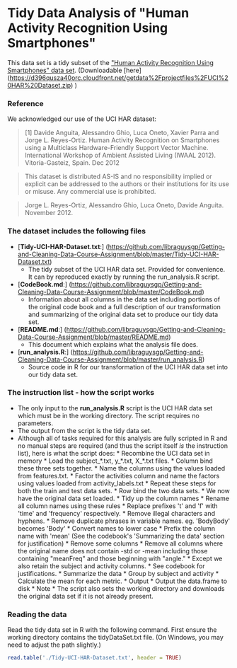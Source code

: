 # Tidy Data Analysis of "Human Activity Recognition Using Smartphones"

This data set is a tidy subset of the ["Human Activity Recognition Using Smartphones" data set](http://archive.ics.uci.edu/ml/datasets/Human+Activity+Recognition+Using+Smartphones). (Downloadable [here] (https://d396qusza40orc.cloudfront.net/getdata%2Fprojectfiles%2FUCI%20HAR%20Dataset.zip) )

### Reference
We acknowledged our use of the UCI HAR dataset:

> [1] Davide Anguita, Alessandro Ghio, Luca Oneto, Xavier Parra and Jorge L. Reyes-Ortiz. Human Activity Recognition on Smartphones using a Multiclass Hardware-Friendly Support Vector Machine. International Workshop of Ambient Assisted Living (IWAAL 2012). Vitoria-Gasteiz, Spain. Dec 2012

> This dataset is distributed AS-IS and no responsibility implied or explicit can be addressed to the authors or their institutions for its use or misuse. Any commercial use is prohibited.

> Jorge L. Reyes-Ortiz, Alessandro Ghio, Luca Oneto, Davide Anguita. November 2012.

### The dataset includes the following files
* [**Tidy-UCI-HAR-Dataset.txt**:] (https://github.com/libraguysgp/Getting-and-Cleaning-Data-Course-Assignment/blob/master/Tidy-UCI-HAR-Dataset.txt) 
    * The tidy subset of the UCI HAR data set. Provided for convenience. It can by reproduced exactly by running the run_analysis.R script.
* [**CodeBook.md**:] (https://github.com/libraguysgp/Getting-and-Cleaning-Data-Course-Assignment/blob/master/CodeBook.md)
    * Information about all columns in the data set including portions of the original code book and a full description of our transformation and summarizing of the original data set to produce our tidy data set.
* [**README.md**:] (https://github.com/libraguysgp/Getting-and-Cleaning-Data-Course-Assignment/blob/master/README.md)
    * This document which explains what the analysis file does. 
* [**run_analysis.R**:] (https://github.com/libraguysgp/Getting-and-Cleaning-Data-Course-Assignment/blob/master/run_analysis.R) 
    * Source code in R for our transformation of the UCI HAR data set into our tidy data set.

### The instruction list - how the script works
* The only input to the **run_analysis.R** script is the UCI HAR data set which must be in the working directory. The script requires no parameters.
* The output from the script is the tidy data set.
* Although all of tasks required for this analysis are fully scripted in R and no manual steps are required (and thus the script itself *is* the instruction list), here is what the script does:
      * Recombine the UCI data set in memory
      * Load the subject_\*.txt, y_\*.txt, X_\*.txt files.
      * Column bind these three sets together.
    	* Name the columns using the values loaded from features.txt.
    	* Factor the activities column and name the factors using values loaded from activity_labels.txt
    	* Repeat these steps for both the train and test data sets.
    	* Row bind the two data sets.
    	* We now have the original data set loaded.
      * Tidy up the column names
      * Rename all column names using these rules
        	* Replace prefixes 't' and 'f' with 'time' and 'frequency' respectively.
        	* Remove illegal characters and hyphens.
          * Remove duplicate phrases in variable names. eg. 'BodyBody' becomes 'Body'
          * Convert names to lower case
        	* Prefix the column name with 'mean' (See the codebook's 'Summarizing the data' section for justification)
      * Remove some columns
    	* Remove all columns where the original name does not contain -std or -mean including those containing "meanFreq" and those beginning with "angle." 
    	* Except we also retain the subject and activity columns.
    	* See codebook for justifications.
      * Summarize the data
    	* Group by subject and activity
      * Calculate the mean for each metric.
      * Output
    	  * Output the data.frame to disk
      * Note
        * The script also sets the working directory and downloads the original data set if it is not already present.

### Reading the data
Read the tidy data set in R with the following command. First ensure the working directory contains the tidyDataSet.txt file. (On Windows, you may need to adjust the path slightly.)

```R
read.table('./Tidy-UCI-HAR-Dataset.txt', header = TRUE)
```
